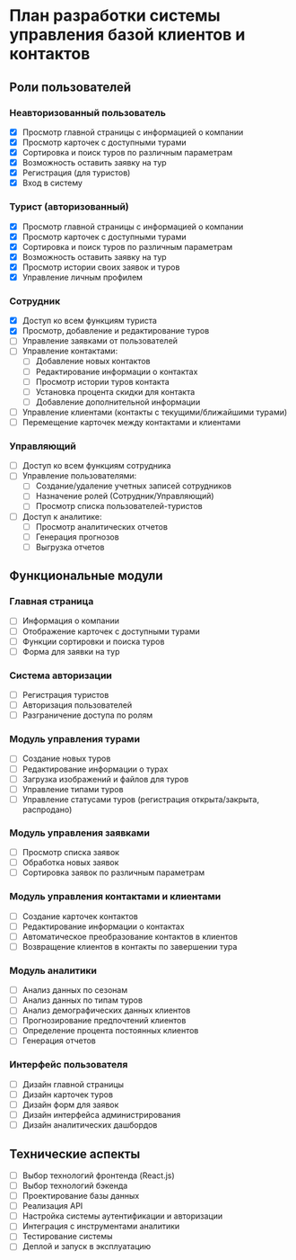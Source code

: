 # План разработки системы управления базой клиентов и контактов

## Роли пользователей

### Неавторизованный пользователь

- [x] Просмотр главной страницы с информацией о компании
- [x] Просмотр карточек с доступными турами
- [x] Сортировка и поиск туров по различным параметрам
- [x] Возможность оставить заявку на тур
- [x] Регистрация (для туристов)
- [x] Вход в систему

### Турист (авторизованный)

- [x] Просмотр главной страницы с информацией о компании
- [x] Просмотр карточек с доступными турами
- [x] Сортировка и поиск туров по различным параметрам
- [x] Возможность оставить заявку на тур
- [x] Просмотр истории своих заявок и туров
- [x] Управление личным профилем

### Сотрудник

- [x] Доступ ко всем функциям туриста
- [x] Просмотр, добавление и редактирование туров
- [ ] Управление заявками от пользователей
- [ ] Управление контактами:
  - [ ] Добавление новых контактов
  - [ ] Редактирование информации о контактах
  - [ ] Просмотр истории туров контакта
  - [ ] Установка процента скидки для контакта
  - [ ] Добавление дополнительной информации
- [ ] Управление клиентами (контакты с текущими/ближайшими турами)
- [ ] Перемещение карточек между контактами и клиентами

### Управляющий

- [ ] Доступ ко всем функциям сотрудника
- [ ] Управление пользователями:
  - [ ] Создание/удаление учетных записей сотрудников
  - [ ] Назначение ролей (Сотрудник/Управляющий)
  - [ ] Просмотр списка пользователей-туристов
- [ ] Доступ к аналитике:
  - [ ] Просмотр аналитических отчетов
  - [ ] Генерация прогнозов
  - [ ] Выгрузка отчетов

## Функциональные модули

### Главная страница

- [ ] Информация о компании
- [ ] Отображение карточек с доступными турами
- [ ] Функции сортировки и поиска туров
- [ ] Форма для заявки на тур

### Система авторизации

- [ ] Регистрация туристов
- [ ] Авторизация пользователей
- [ ] Разграничение доступа по ролям

### Модуль управления турами

- [ ] Создание новых туров
- [ ] Редактирование информации о турах
- [ ] Загрузка изображений и файлов для туров
- [ ] Управление типами туров
- [ ] Управление статусами туров (регистрация открыта/закрыта, распродано)

### Модуль управления заявками

- [ ] Просмотр списка заявок
- [ ] Обработка новых заявок
- [ ] Сортировка заявок по различным параметрам

### Модуль управления контактами и клиентами

- [ ] Создание карточек контактов
- [ ] Редактирование информации о контактах
- [ ] Автоматическое преобразование контактов в клиентов
- [ ] Возвращение клиентов в контакты по завершении тура

### Модуль аналитики

- [ ] Анализ данных по сезонам
- [ ] Анализ данных по типам туров
- [ ] Анализ демографических данных клиентов
- [ ] Прогнозирование предпочтений клиентов
- [ ] Определение процента постоянных клиентов
- [ ] Генерация отчетов

### Интерфейс пользователя

- [ ] Дизайн главной страницы
- [ ] Дизайн карточек туров
- [ ] Дизайн форм для заявок
- [ ] Дизайн интерфейса администрирования
- [ ] Дизайн аналитических дашбордов

## Технические аспекты

- [ ] Выбор технологий фронтенда (React.js)
- [ ] Выбор технологий бэкенда
- [ ] Проектирование базы данных
- [ ] Реализация API
- [ ] Настройка системы аутентификации и авторизации
- [ ] Интеграция с инструментами аналитики
- [ ] Тестирование системы
- [ ] Деплой и запуск в эксплуатацию
